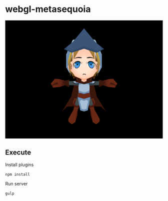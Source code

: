 # webgl-metasequoia

![Screenshot](https://github.com/wertrain/webgl-metasequoia/blob/master/screenshot/00.png)

## Execute

Install plugins

    npm install

Run server

    gulp 